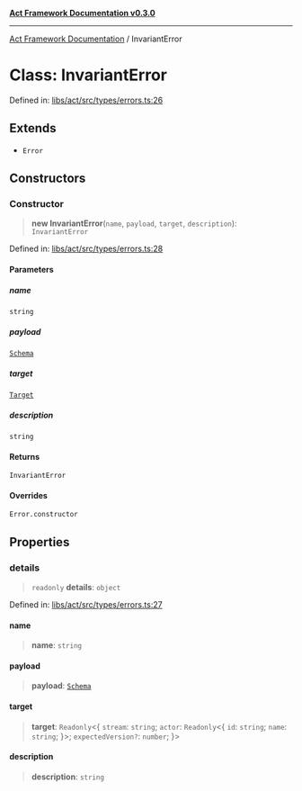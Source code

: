 [**Act Framework Documentation v0.3.0**](../README.md)

***

[Act Framework Documentation](../globals.md) / InvariantError

# Class: InvariantError

Defined in: [libs/act/src/types/errors.ts:26](https://github.com/Rotorsoft/act-root/blob/44434ac9e20b81fc5bbda127e1633a974aa78bcb/libs/act/src/types/errors.ts#L26)

## Extends

- `Error`

## Constructors

### Constructor

> **new InvariantError**(`name`, `payload`, `target`, `description`): `InvariantError`

Defined in: [libs/act/src/types/errors.ts:28](https://github.com/Rotorsoft/act-root/blob/44434ac9e20b81fc5bbda127e1633a974aa78bcb/libs/act/src/types/errors.ts#L28)

#### Parameters

##### name

`string`

##### payload

[`Schema`](../type-aliases/Schema.md)

##### target

[`Target`](../type-aliases/Target.md)

##### description

`string`

#### Returns

`InvariantError`

#### Overrides

`Error.constructor`

## Properties

### details

> `readonly` **details**: `object`

Defined in: [libs/act/src/types/errors.ts:27](https://github.com/Rotorsoft/act-root/blob/44434ac9e20b81fc5bbda127e1633a974aa78bcb/libs/act/src/types/errors.ts#L27)

#### name

> **name**: `string`

#### payload

> **payload**: [`Schema`](../type-aliases/Schema.md)

#### target

> **target**: `Readonly`\<\{ `stream`: `string`; `actor`: `Readonly`\<\{ `id`: `string`; `name`: `string`; \}\>; `expectedVersion?`: `number`; \}\>

#### description

> **description**: `string`
